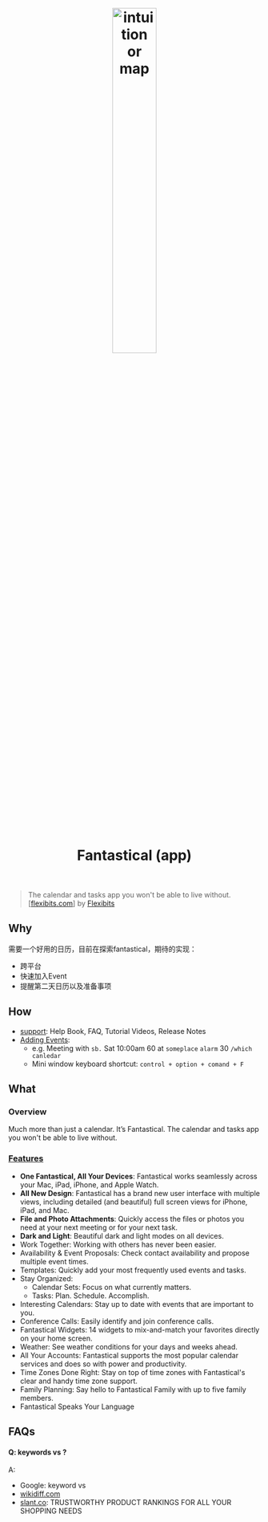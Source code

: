 

<h1 align="center">
<br>
	<a href="https://flexibits.com/fantastical">
  <img src="https://i.imgur.com/zZE71dK.png" alt="intuition or map" width=42%">
  </a>
  <br><br>
Fantastical (app)
  <br><br>
</h1>

> The calendar and tasks app you won't be able to live without. [[flexibits.com](https://flexibits.com/)] by [Flexibits](https://www.linkedin.com/company/flexibits/)

## Why

需要一个好用的日历，目前在探索fantastical，期待的实现：

* 跨平台
* 快速加入Event
* 提醒第二天日历以及准备事项

## How

* [support](https://flexibits.com/support): Help Book, FAQ, Tutorial Videos, Release Notes
* [Adding Events](https://www.youtube.com/watch?v=EtnLPV62vcE&feature=emb_logo): 
	* e.g. Meeting with `sb.` Sat 10:00am 60 at `someplace` `alarm` 30 `/which canledar`
	* Mini window keyboard shortcut: `control + option + comand + F`


## What 

### Overview

Much more than just a calendar. It’s Fantastical. The calendar and tasks app you won't be able to live without.


### [Features](https://flexibits.com/fantastical)

* **One Fantastical, All Your Devices**: Fantastical works seamlessly across your Mac, iPad, iPhone, and Apple Watch.
* **All New Design**: Fantastical has a brand new user interface with multiple views, including detailed (and beautiful) full screen views for iPhone, iPad, and Mac.
* **File and Photo Attachments**: Quickly access the files or photos you need at your next meeting or for your next task.
* **Dark and Light**: Beautiful dark and light modes on all devices.
* Work Together: Working with others has never been easier.
* Availability & Event Proposals: Check contact availability and propose multiple event times.
* Templates: Quickly add your most frequently used events and tasks.
* Stay Organized: 
	* Calendar Sets: Focus on what currently matters.
	* Tasks: Plan. Schedule. Accomplish.
* Interesting Calendars: Stay up to date with events that are important to you.
* Conference Calls: Easily identify and join conference calls.
* Fantastical Widgets: 14 widgets to mix-and-match your favorites directly on your home screen.
* Weather: See weather conditions for your days and weeks ahead.
* All Your Accounts: Fantastical supports the most popular calendar services and does so with power and productivity.
* Time Zones Done Right: Stay on top of time zones with Fantastical's clear and handy time zone support.
* Family Planning: Say hello to Fantastical Family with up to five family members.
* Fantastical Speaks Your Language







## FAQs

#### Q: keywords vs ?

A: 

* Google: keyword vs 
* [wikidiff.com](https://wikidiff.com/)
* [slant.co](https://www.slant.co/): TRUSTWORTHY PRODUCT RANKINGS FOR ALL YOUR SHOPPING NEEDS




